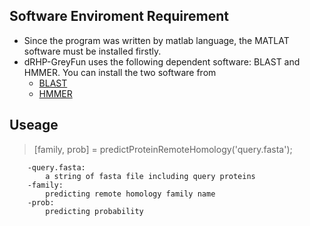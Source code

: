 ## Software Enviroment Requirement
 - Since the program was written by matlab language, the MATLAT software must be installed firstly.
 - dRHP-GreyFun uses the following dependent software: BLAST and HMMER. You can install the two software from 
    - [BLAST](https://blast.ncbi.nlm.nih.gov/Blast.cgi)
    - [HMMER](http://www.hmmer.org/)
    
## Useage
>[family, prob] = predictProteinRemoteHomology('query.fasta');

		-query.fasta:
			a string of fasta file including query proteins
		-family:
			predicting remote homology family name
		-prob:
			predicting probability
			
